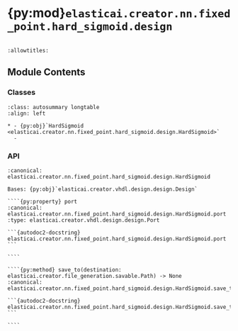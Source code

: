 # {py:mod}`elasticai.creator.nn.fixed_point.hard_sigmoid.design`

```{py:module} elasticai.creator.nn.fixed_point.hard_sigmoid.design
```

```{autodoc2-docstring} elasticai.creator.nn.fixed_point.hard_sigmoid.design
:allowtitles:
```

## Module Contents

### Classes

````{list-table}
:class: autosummary longtable
:align: left

* - {py:obj}`HardSigmoid <elasticai.creator.nn.fixed_point.hard_sigmoid.design.HardSigmoid>`
  -
````

### API

`````{py:class} HardSigmoid(name: str, total_bits: int, frac_bits: int, one: int, zero_threshold: int, one_threshold: int, slope: int, y_intercept: int)
:canonical: elasticai.creator.nn.fixed_point.hard_sigmoid.design.HardSigmoid

Bases: {py:obj}`elasticai.creator.vhdl.design.design.Design`

````{py:property} port
:canonical: elasticai.creator.nn.fixed_point.hard_sigmoid.design.HardSigmoid.port
:type: elasticai.creator.vhdl.design.design.Port

```{autodoc2-docstring} elasticai.creator.nn.fixed_point.hard_sigmoid.design.HardSigmoid.port
```

````

````{py:method} save_to(destination: elasticai.creator.file_generation.savable.Path) -> None
:canonical: elasticai.creator.nn.fixed_point.hard_sigmoid.design.HardSigmoid.save_to

```{autodoc2-docstring} elasticai.creator.nn.fixed_point.hard_sigmoid.design.HardSigmoid.save_to
```

````

`````
